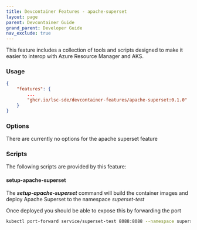 ```yaml
---
title: Devcontainer Features - apache-superset
layout: page
parent: Devcontainer Guide
grand_parent: Developer Guide
nav_exclude: true
---
```


This feature includes a collection of tools and scripts designed to make it easier to interop with Azure Resource Manager and AKS.

### Usage

```json
{
    "features": {
        ...
		"ghcr.io/lsc-sde/devcontainer-features/apache-superset:0.1.0" : {}
    }
}
```

### Options
There are currently no options for the apache superset feature

### Scripts
The following scripts are provided by this feature:

#### setup-apache-superset
The ***setup-apache-superset*** command will build the container images and deploy Apache Superset to the namespace *superset-test*

Once deployed you should be able to expose this by forwarding the port
```bash
kubectl port-forward service/superset-test 8088:8088 --namespace superset-test
```